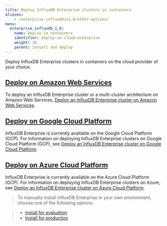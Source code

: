 ```yaml
---
title: Deploy InfluxDB Enterprise clusters in containers
aliases:
    - /enterprise_influxdb/v1.8/other-options/
menu:
  enterprise_influxdb_1_8:
    name: Deploy in containers
    identifier: deploy-in-cloud-enterprise
    weight: 30
    parent: Install and deploy
---
```


Deploy InfluxDB Enterprise clusters in containers on the cloud provider of your choice.

## [Deploy on Amazon Web Services](/enterprise_influxdb/v1.8/install-and-deploy/deploying/amazon-web-services/)

To deploy an InfluxDB Enterprise cluster or a multi-cluster architecture on Amazon Web Services, [Deploy an InfluxDB Enterprise cluster on Amazon Web Services](/enterprise_influxdb/v1.8/install-and-deploy/deploying/aws/).

## [Deploy on Google Cloud Platform](/enterprise_influxdb/v1.8/install-and-deploy/deploying/google-cloud-platform/)

InfluxDB Enterprise is currently available on the Google Cloud Platform (GCP). For information on deploying InfluxDB Enterprise clusters on Google Cloud Platform (GCP), see [Deploy an InfluxDB Enterprise cluster on Google Cloud Platform](/enterprise_influxdb/v1.8/install-and-deploy/deploying/google-cloud-platform/).

## [Deploy on Azure Cloud Platform](/enterprise_influxdb/v1.8/install-and-deploy/deploying/azure/)

InfluxDB Enterprise is currently available on the Azure Cloud Platform (GCP). For information on deploying InfluxDB Enterprise clusters on Azure, see [Deploy an InfluxDB Enterprise cluster on Azure Cloud Platform](/enterprise_influxdb/v1.8/install-and-deploy/deploying/azure/).

> To manually install InfluxDB Enterprise in your own environment, choose one of the following options:

>* [Install for evaluation](/enterprise_influxdb/v1.8/install-and-deploy/quickstart_installation/)
>* [Install for production](/enterprise_influxdb/v1.8/install-and-deploy/production_installation/)

